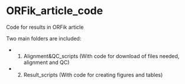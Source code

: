 # ORFik_article_code
Code for results in ORFik article

Two main folders are included:

* 1. Alignment&QC_scripts (With code for download of files needed, alignment and QC)
* 2. Result_scripts (With code for creating figures and tables)
